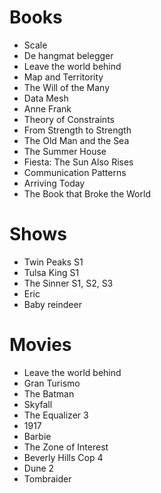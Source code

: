 # Books

- Scale
- De hangmat belegger
- Leave the world behind
- Map and Territority
- The Will of the Many
- Data Mesh
- Anne Frank
- Theory of Constraints
- From Strength to Strength
- The Old Man and the Sea
- The Summer House
- Fiesta: The Sun Also Rises
- Communication Patterns
- Arriving Today
- The Book that Broke the World

# Shows

- Twin Peaks S1
- Tulsa King S1
- The Sinner S1, S2, S3
- Eric
- Baby reindeer

# Movies

- Leave the world behind
- Gran Turismo
- The Batman
- Skyfall
- The Equalizer 3
- 1917
- Barbie
- The Zone of Interest
- Beverly Hills Cop 4
- Dune 2
- Tombraider
